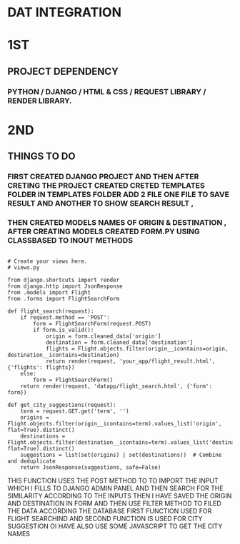 #  DAT INTEGRATION 

# 1ST
## PROJECT DEPENDENCY
### PYTHON / DJANGO / HTML & CSS / REQUEST LIBRARY / RENDER LIBRARY.

# 2ND
## THINGS TO DO 
###  FIRST CREATED DJANGO PROJECT AND THEN AFTER CRETING THE PROJECT CREATED    CRETED TEMPLATES FOLDER IN TEMPLATES FOLDER ADD 2 FILE ONE FILE TO SAVE RESULT AND ANOTHER TO SHOW SEARCH RESULT ,
### THEN CREATED MODELS NAMES OF ORIGIN & DESTINATION , AFTER CREATING MODELS CREATED FORM.PY USING CLASSBASED TO INOUT METHODS
```

# Create your views here.
# views.py

from django.shortcuts import render
from django.http import JsonResponse
from .models import Flight
from .forms import FlightSearchForm

def flight_search(request):
    if request.method == 'POST':
        form = FlightSearchForm(request.POST)
        if form.is_valid():
            origin = form.cleaned_data['origin']
            destination = form.cleaned_data['destination']
            flights = Flight.objects.filter(origin__icontains=origin, destination__icontains=destination)
            return render(request, 'your_app/flight_result.html', {'flights': flights})
    else:
        form = FlightSearchForm()
    return render(request, 'datapp/flight_search.html', {'form': form})

def get_city_suggestions(request):
    term = request.GET.get('term', '')
    origins = Flight.objects.filter(origin__icontains=term).values_list('origin', flat=True).distinct()
    destinations = Flight.objects.filter(destination__icontains=term).values_list('destination', flat=True).distinct()
    suggestions = list(set(origins) | set(destinations))  # Combine and deduplicate
    return JsonResponse(suggestions, safe=False)

```
THIS FUNCTION USES THE POST METHOD TO TO IMPORT THE INPUT WHICH I FILLS TO DJANGO ADMIN PANEL AND THEN SEARCH FOR THE SIMILARITY ACCORDING TO THE INPUTS 
THEN I HAVE SAVED THE ORIGIN AND DESTINATION IN FORM AND THEN USE FILTER METHOD TO FILED THE DATA ACCORDING THE DATABASE 
FIRST FUNCTION USED FOR FLIGHT SEARCHIND AND SECOND FUNCTION IS USED FOR CITY SUGGESTION OI HAVE ALSO USE SOME JAVASCRIPT TO GET THE CITY NAMES 



